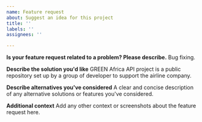 ```yaml
---
name: Feature request
about: Suggest an idea for this project
title: ''
labels: ''
assignees: ''

---
```


**Is your feature request related to a problem? Please describe.**
Bug fixing.

**Describe the solution you'd like**
GREEN Africa API project is a public repository set up by a group of developer to support the airline company.

**Describe alternatives you've considered**
A clear and concise description of any alternative solutions or features you've considered.

**Additional context**
Add any other context or screenshots about the feature request here.
